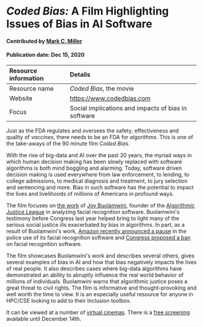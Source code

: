 # *Coded Bias:* A Film Highlighting Issues of Bias in AI Software

#### Contributed by [Mark C. Miller](http://github.com/markcmiller86 "Mark C. Miller")
#### Publication date: Dec 15, 2020

Resource information | Details
:--- | :--- 
Resource name | *Coded Bias*, the movie
Website | https://www.codedbias.com
Focus | Social implications and impacts of bias in software

Just as the FDA regulates and oversees the safety, effectiveness and quality of
*vaccines*, there needs to be an FDA for *algorithms*. This is one of the take-aways
of the 90 minute film *Coded Bias*.

With the rise of big-data and AI over the past 20 years, the myriad ways in which human
decision making has been slowly replaced with software algorithms is both mind boggling
and alarming. Today, software driven decision making is used everywhere from law
enforcement, to lending, to college admissions, to medical diagnosis and treatment, to
jury selection and sentencing and more. Bias in such software has the potential to impact
the lives and livelihoods of millions of Americans in profound ways.

The film focuses on
[the work](https://news.mit.edu/2018/study-finds-gender-skin-type-bias-artificial-intelligence-systems-0212) of
[Joy Buolamwini](https://en.wikipedia.org/wiki/Joy_Buolamwini), founder of the
[Algorithmic Justice League](https://www.ajl.org) in analyzing facial recognition software.
Buolamwini's testimony before Congress last year helped bring to light many of the serious social justice ills
exacerbated by bias in algorithms. In part, as a result of Buolamwini's work,
[Amazon recently announced a pause](https://www.aboutamazon.com/news/policy-news-views/we-are-implementing-a-one-year-moratorium-on-police-use-of-rekognition)
in the police use of its facial recognition software and
[Congress proposed a ban](https://www.markey.senate.gov/news/press-releases/senators-markey-and-merkley-and-reps-jayapal-pressley-to-introduce-legislation-to-ban-government-use-of-facial-recognition-other-biometric-technology)
on facial recognition software.

The film showcases Buolamwini's work and describes several others, gives several examples of bias
in AI and how that bias negatively impacts the lives of real people. It also describes cases
where big-data algorithms have demonstrated an ability to abruptly influence the real world behavior
of millions of individuals. Buolamwini warns that algorithmic justice poses a great threat to
civil rights. The film is informative and thought-provoking and well worth the time to view. It
is an especially useful resource for anyone in HPC/CSE looking to add to their Inclusion toolbox.

It can be viewed at a number of [virtual cinemas](https://www.codedbias.com/virtualcinema). There
is a [free screening](https://www.meetup.com/AI-LA-Meetup/events/274929071/) available until
December 14th.
